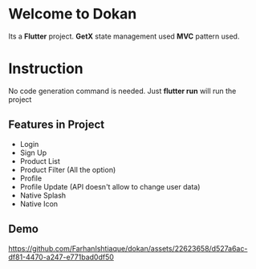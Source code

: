 # Welcome to Dokan

Its a **Flutter** project. **GetX** state management used **MVC** pattern used.


# Instruction

No code generation command is needed. Just **flutter run** will run the project

## Features in Project

- Login
- Sign Up
- Product List
- Product Filter (All the option)
- Profile
- Profile Update (API doesn't allow to change user data)
- Native Splash
- Native Icon

## Demo
https://github.com/FarhanIshtiaque/dokan/assets/22623658/d527a6ac-df81-4470-a247-e771bad0df50